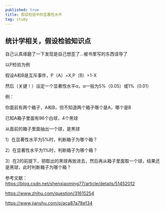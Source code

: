```yaml
---
published: true
title: 假设检验中的显著性水平
tag: study
---
```

## 统计学相关，假设检验知识点
   自己认真琢磨了一下发现是自己想歪了...被书里写的东西误导了

   以P检验为例

   假设A和B是互斥事件，P（A）=X,P（B）=1-X

   然后（关键！）设定一个显著性水平α，α一般为5%（0.05）或1%（0.01）

   例：

   你面前有两个箱子，A和B，但不知道两个箱子哪个是A，哪个是B

   已知A箱子里面有96个白球，4个黑球

   从面前的箱子里面抽出一个球，是黑球

   1）在显著性水平为5%时，判断箱子为哪个箱？

   2）在显著性水平为1%时，判断箱子为哪个箱？

   3）在2的前提下，把取出的黑球再放进去，然后再从箱子里面取一个球，结果还是黑球，此时判断箱子为哪个箱？

参考文献：   
https://blog.csdn.net/shenxiaoming77/article/details/51452012

https://www.zhihu.com/question/31615254

https://www.jianshu.com/p/aca87a78e134
